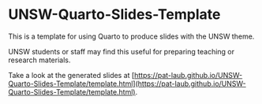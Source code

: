 # UNSW-Quarto-Slides-Template

This is a template for using Quarto to produce slides with the UNSW theme.

UNSW students or staff may find this useful for preparing teaching or research materials.

Take a look at the generated slides at [https://pat-laub.github.io/UNSW-Quarto-Slides-Template/template.html](https://pat-laub.github.io/UNSW-Quarto-Slides-Template/template.html).
